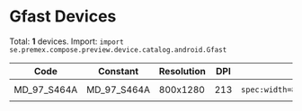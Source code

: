# Gfast Devices

Total: **1** devices. Import: `import se.premex.compose.preview.device.catalog.android.Gfast`

| Code | Constant | Resolution | DPI | Compose Spec | Preview Usage |
|------|----------|------------|-----|-------------|---------------|
| MD_97_S464A | MD_97_S464A | 800x1280 | 213 | `spec:width=800px,height=1280px,dpi=213` | `@Preview(device = Gfast.MD_97_S464A)` |

<!-- Generated automatically. Do not edit manually. -->
